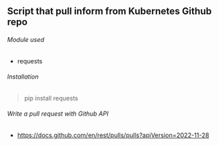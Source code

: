 ## Script that pull inform from Kubernetes Github repo

<h6> Module used</h6>
 
 * requests

 <h6> Installation</h6>

>  pip install requests

<h6> Write a pull request with Github API</h6>

* https://docs.github.com/en/rest/pulls/pulls?apiVersion=2022-11-28